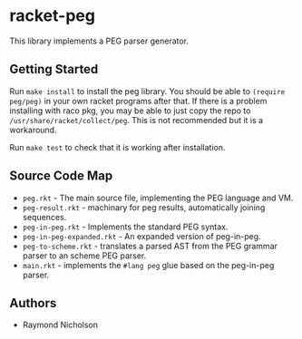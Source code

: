 # racket-peg

This library implements a PEG parser generator.

## Getting Started

Run `make install` to install the peg library. You should be able to `(require peg/peg)` in your own racket programs after that.
If there is a problem installing  with raco pkg, you may be able to just copy the repo to `/usr/share/racket/collect/peg`. This is not recommended but it is a workaround.

Run `make test` to check that it is working after installation.

## Source Code Map

* `peg.rkt` - The main source file, implementing the PEG language and VM.
* `peg-result.rkt` - machinary for peg results, automatically joining sequences.
* `peg-in-peg.rkt` - Implements the standard PEG syntax.
* `peg-in-peg-expanded.rkt` - An expanded version of peg-in-peg.
* `peg-to-scheme.rkt` - translates a parsed AST from the PEG grammar parser to an scheme PEG parser.
* `main.rkt` - implements the `#lang peg` glue based on the peg-in-peg parser.

## Authors

* Raymond Nicholson
